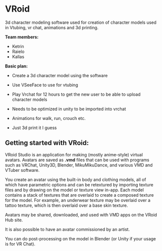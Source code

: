 # VRoid
3d character modeling software used for creation of character models used in Vtubing, vr chat, animations and 3d printing. 

**Team members:**
- Ketrin
- Raielo
- Kallas

**Basic plan:**

- Create a 3d character model using the software 

- Use VSeeFace to use for vtubing 

- Play Vrchat for 12 hours to get the new user to be able to upload character models 

- Needs to be optimized in unity to be imported into vrchat 

- Animations for walk, run, crouch etc.

- Just 3d print it I guess 

## Getting started with VRoid:
VRoid Studio is an application for making (mostly anime-style) virtual avatars. Avatars are saved as **.vmd** files that can be used with programs such as VRChat, Unity3D, Blender, MikuMikuDance, and various VMD and VTuber software.

You create an avatar using the built-in body and clothing models, all of which have parametric options and can be retextured by importing texture files and by drawing on the model or texture view in-app. Each model contains a stack of textures that are overlaid to create a composed texture for the model. For example, an underwear texture may be overlaid over a tattoo texture, which is then overlaid over a base skin texture.

Avatars may be shared, downloaded, and used with VMD apps on the VRoid Hub site.

It is also possible to have an avatar commissioned by an artist.

You can do post-processing on the model in Blender (or Unity if your usage is for VR Chat).

